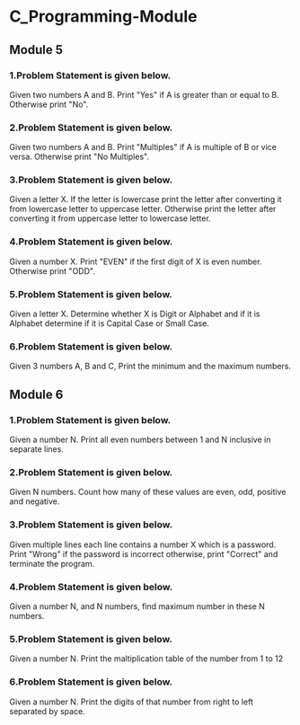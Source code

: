 # C_Programming-Module
## Module 5
### 1.Problem Statement is given below.
Given two numbers A and B. Print "Yes" if A is greater than or equal to B. Otherwise print "No".

### 2.Problem Statement is given below.
Given two numbers A and B. Print "Multiples" if A is multiple of B or vice versa. Otherwise print "No Multiples".
### 3.Problem Statement is given below.
Given a letter X. If the letter is lowercase print the letter after converting it from lowercase letter to uppercase letter. Otherwise print the letter after converting it from uppercase letter to lowercase letter.
### 4.Problem Statement is given below.
Given a number X. Print "EVEN" if the first digit of X is even number. Otherwise print "ODD".
### 5.Problem Statement is given below.
Given a letter X. Determine whether X is Digit or Alphabet and if it is Alphabet determine if it is Capital Case or Small Case.
### 6.Problem Statement is given below.
Given 3 numbers A, B and C, Print the minimum and the maximum numbers.

## Module 6
### 1.Problem Statement is given below.
Given a number N. Print all even numbers between 1 and N inclusive in separate lines.
### 2.Problem Statement is given below.
Given N numbers. Count how many of these values are even, odd, positive and negative.
### 3.Problem Statement is given below.
Given multiple lines each line contains a number X which is a password. Print "Wrong" if the password is incorrect otherwise, print "Correct" and terminate the program.
### 4.Problem Statement is given below.
Given a number N, and N numbers, find maximum number in these N numbers.
### 5.Problem Statement is given below.
Given a number N. Print the maltiplication table of the number from 1 to 12
### 6.Problem Statement is given below.
Given a number N. Print the digits of that number from right to left separated by space.